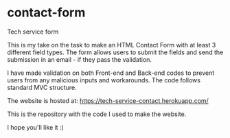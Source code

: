 # contact-form
Tech service form

This is my take on the task to make an HTML Contact Form with at least 3 different field types.
The form allows users to submit the fields and send the submission in an email - if they pass the validation.

I have made validation on both Front-end and Back-end codes to prevent users from any malicious inputs and workarounds. The code follows standard MVC structure.

The website is hosted at: https://tech-service-contact.herokuapp.com/

This is the repository with the code I used to make the website.

I hope you'll like it :)
